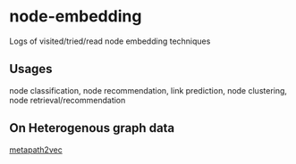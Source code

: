# node-embedding
Logs of visited/tried/read node embedding techniques
## Usages
node classification, node recommendation, link prediction, node clustering, node retrieval/recommendation
## On Heterogenous graph data
[metapath2vec](https://ericdongyx.github.io/papers/KDD17-dong-chawla-swami-metapath2vec.pdf)
